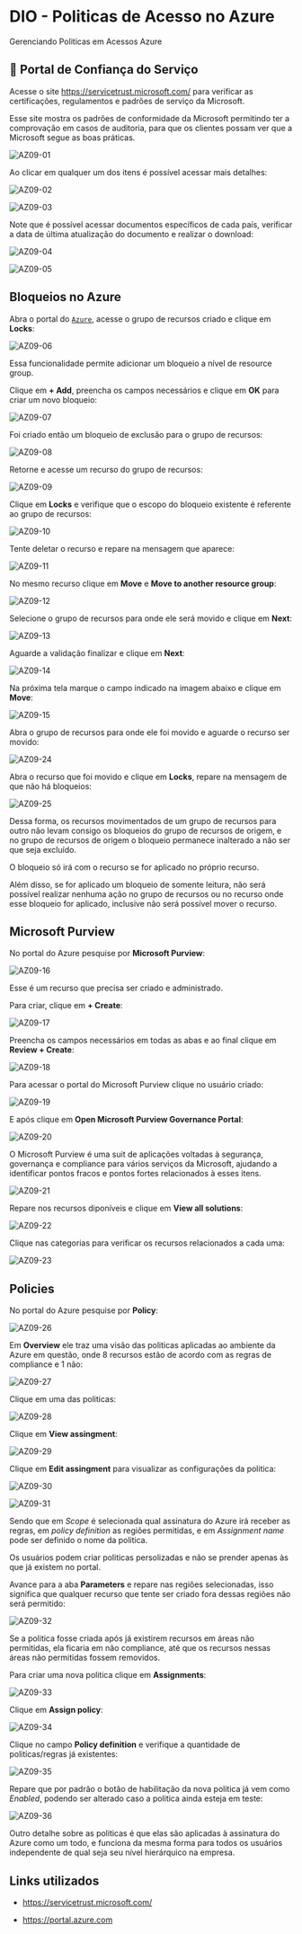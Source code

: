 # DIO - Politicas de Acesso no Azure
 Gerenciando Politicas em Acessos Azure


## 🔎 Portal de Confiança do Serviço	

Acesse o site https://servicetrust.microsoft.com/ para verificar as certificações, regulamentos e padrões de serviço da Microsoft.

Esse site mostra os padrões de conformidade da Microsoft permitindo ter a comprovação em casos de auditoria, para que os clientes possam ver que a Microsoft segue as boas práticas.

![AZ09-01](https://github.com/user-attachments/assets/09fde404-f517-499c-a2fb-b1ba84941bde)

Ao clicar em qualquer um dos itens é possível acessar mais detalhes:

![AZ09-02](https://github.com/user-attachments/assets/8c3a4367-eeb1-4999-8b15-aa3f1e652e23)

![AZ09-03](https://github.com/user-attachments/assets/8d6c1953-31a8-480f-b29a-7776979d2083)

Note que é possível acessar documentos específicos de cada país, verificar a data de última atualização do documento e realizar o download:

![AZ09-04](https://github.com/user-attachments/assets/3d05bbcc-d646-4350-aa32-fa6abcf2f075)

![AZ09-05](https://github.com/user-attachments/assets/689ba2c2-a64e-40e9-9431-8bc605ac0889)


## Bloqueios no Azure

Abra o portal do [`Azure`](https://portal.azure.com), acesse o grupo de recursos criado e clique em **Locks**:

![AZ09-06](https://github.com/user-attachments/assets/8c3eccd2-0cab-4b09-a57a-a79b0d3b853e)

Essa funcionalidade permite adicionar um bloqueio a nível de resource group.

Clique em **+ Add**, preencha os campos necessários e clique em **OK** para criar um novo bloqueio:

![AZ09-07](https://github.com/user-attachments/assets/1fa5d0c1-efc6-40e9-8d03-6a7d50b521b0)

Foi criado então um bloqueio de exclusão para o grupo de recursos:

![AZ09-08](https://github.com/user-attachments/assets/baec4796-299a-467d-9eb1-1aecb4d71dfb)

Retorne e acesse um recurso do grupo de recursos:

![AZ09-09](https://github.com/user-attachments/assets/dca84230-2fab-4832-b5ae-d44ddfa4a346)

Clique em **Locks** e verifique que o escopo do bloqueio existente é referente ao grupo de recursos:

![AZ09-10](https://github.com/user-attachments/assets/9a4858ce-3bf1-4534-8bae-189da9e1f5a2)

Tente deletar o recurso e repare na mensagem que aparece:

![AZ09-11](https://github.com/user-attachments/assets/a5dbccb4-319a-4676-b110-9933ef7f6d12)

No mesmo recurso clique em **Move** e **Move to another resource group**:

![AZ09-12](https://github.com/user-attachments/assets/60643f01-f05c-4d7e-a4a7-ea60a3f3e5c0)

Selecione o grupo de recursos para onde ele será movido e clique em **Next**:

![AZ09-13](https://github.com/user-attachments/assets/c289a330-0b29-41e8-a1e1-9eaabc25cc25)

Aguarde a validação finalizar e clique em **Next**:

![AZ09-14](https://github.com/user-attachments/assets/b2ee43b6-5875-45ef-a053-3481760abefa)

Na próxima tela marque o campo indicado na imagem abaixo e clique em **Move**:

![AZ09-15](https://github.com/user-attachments/assets/7bbca844-3ced-4113-b6a0-0483a2175770)

Abra o grupo de recursos para onde ele foi movido e aguarde o recurso ser movido:

![AZ09-24](https://github.com/user-attachments/assets/7371220d-0208-45c0-8254-6ddde048e86a)

Abra o recurso que foi movido e clique em **Locks**, repare na mensagem de que não há bloqueios:

![AZ09-25](https://github.com/user-attachments/assets/993fbee9-31e3-4cac-9f95-67524a313090)

Dessa forma, os recursos movimentados de um grupo de recursos para outro não levam consigo os bloqueios do grupo de recursos de origem, e no grupo de recursos de origem o bloqueio permanece inalterado a não ser que seja excluído.

O bloqueio só irá com o recurso se for aplicado no próprio recurso.

Além disso, se for aplicado um bloqueio de somente leitura, não será possível realizar nenhuma ação no grupo de recursos ou no recurso onde esse bloqueio for aplicado, inclusive não será possível mover o recurso.


## Microsoft Purview

No portal do Azure pesquise por **Microsoft Purview**:

![AZ09-16](https://github.com/user-attachments/assets/00356623-7878-4fbf-a07f-90552d43e18e)

Esse é um recurso que precisa ser criado e administrado.

Para criar, clique em **+ Create**:

![AZ09-17](https://github.com/user-attachments/assets/4bed9829-d517-4006-8ad3-647eaa8a2b20)

Preencha os campos necessários em todas as abas e ao final clique em **Review + Create**:

![AZ09-18](https://github.com/user-attachments/assets/0c312f87-75bd-4edc-96d7-4f5cce797f0b)

Para acessar o portal do Microsoft Purview clique no usuário criado:

![AZ09-19](https://github.com/user-attachments/assets/b9037b5d-7a21-4dd9-a3c6-9023ff7ff6f5)

E após clique em **Open Microsoft Purview Governance Portal**:

![AZ09-20](https://github.com/user-attachments/assets/4d20c9df-448b-4533-9c70-37d1e73e0fc5)

O Microsoft Purview é uma suit de aplicações voltadas à segurança, governança e compliance para vários serviços da Microsoft, ajudando a identificar pontos fracos e pontos fortes relacionados à esses itens.

![AZ09-21](https://github.com/user-attachments/assets/358e5d9c-5f16-4ef9-b1d3-ca720e9a732a)

Repare nos recursos diponíveis e clique em **View all solutions**:

![AZ09-22](https://github.com/user-attachments/assets/17cbb40d-2076-454b-9fcb-36c81118be75)

Clique nas categorias para verificar os recursos relacionados a cada uma:

![AZ09-23](https://github.com/user-attachments/assets/a5c91fb2-d1f2-447e-a317-e826453bc085)


## Policies

No portal do Azure pesquise por **Policy**:

![AZ09-26](https://github.com/user-attachments/assets/0300b49b-8f9f-49af-a5a6-321465b54ca8)

Em **Overview** ele traz uma visão das politicas aplicadas ao ambiente da Azure em questão, onde 8 recursos estão de acordo com as regras de compliance e 1 não:

![AZ09-27](https://github.com/user-attachments/assets/b11c9d3b-dd07-47f0-bdc3-81a6297ff591)

Clique em uma das politicas:

![AZ09-28](https://github.com/user-attachments/assets/49a71e30-489e-437a-aa08-c8e99a1ed5c3)

Clique em **View assingment**:

![AZ09-29](https://github.com/user-attachments/assets/749286fb-eb49-42c1-b3fa-ddab2a7a73d6)

Clique em **Edit assingment** para visualizar as configurações da politica:

![AZ09-30](https://github.com/user-attachments/assets/d9237746-2a5f-4b12-9a4e-a18c00819519)

![AZ09-31](https://github.com/user-attachments/assets/5c835e5c-a0aa-4dbb-9c88-a834f076dce4)

Sendo que em *Scope* é selecionada qual assinatura do Azure irá receber as regras, em *policy definition* as regiões permitidas, e em *Assignment name* pode ser definido o nome da politica.

Os usuários podem criar politicas persolizadas e não se prender apenas às que já existem no portal.

Avance para a aba **Parameters** e repare nas regiões selecionadas, isso significa que qualquer recurso que tente ser criado fora dessas regiões não será permitido:

![AZ09-32](https://github.com/user-attachments/assets/e816a701-90f9-4e74-a3dd-03b32c3c1b15)

Se a politica fosse criada após já existirem recursos em áreas não permitidas, ela ficaria em não compliance, até que os recursos nessas áreas não permitidas fossem removidos.

Para criar uma nova politica clique em **Assignments**:

![AZ09-33](https://github.com/user-attachments/assets/48f76f3f-810f-4e1d-b481-0fc47a35e5dc)

Clique em **Assign policy**:

![AZ09-34](https://github.com/user-attachments/assets/aa60feec-b59b-4b93-bf63-ed601de6e273)

Clique no campo **Policy definition** e verifique a quantidade de politicas/regras já existentes:

![AZ09-35](https://github.com/user-attachments/assets/5631ab74-21ae-49ee-9a4a-bbbe80578798)

Repare que por padrão o botão de habilitação da nova politica já vem como *Enabled*, podendo ser alterado caso a politica ainda esteja em teste:

![AZ09-36](https://github.com/user-attachments/assets/3186db69-5dcb-44bd-b7e5-37a320d6ce0b)

Outro detalhe sobre as politicas é que elas são aplicadas à assinatura do Azure como um todo, e funciona da mesma forma para todos os usuários independente de qual seja seu nível hierárquico na empresa.


## Links utilizados

- https://servicetrust.microsoft.com/

- https://portal.azure.com
